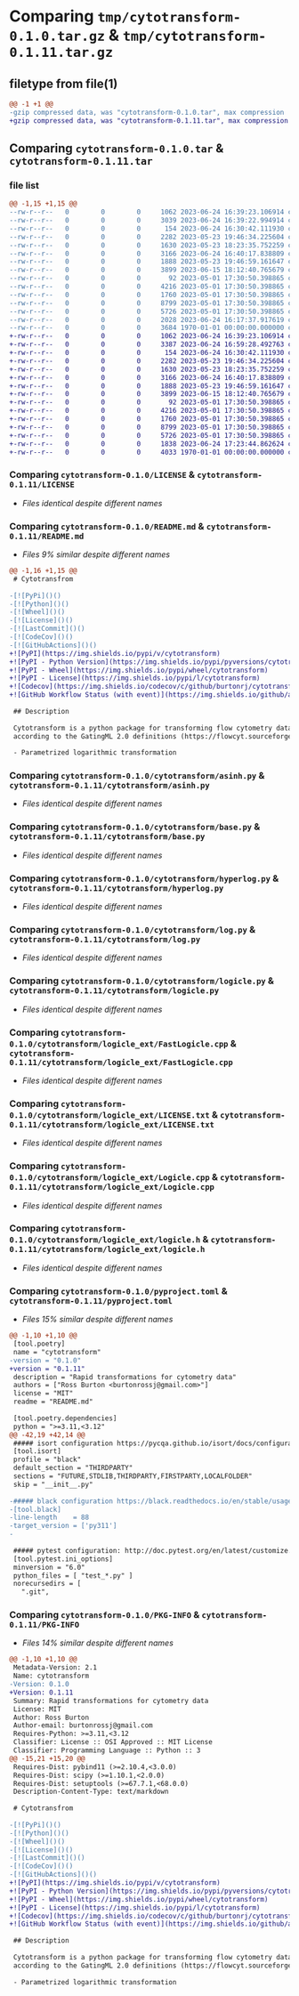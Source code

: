 # Comparing `tmp/cytotransform-0.1.0.tar.gz` & `tmp/cytotransform-0.1.11.tar.gz`

## filetype from file(1)

```diff
@@ -1 +1 @@
-gzip compressed data, was "cytotransform-0.1.0.tar", max compression
+gzip compressed data, was "cytotransform-0.1.11.tar", max compression
```

## Comparing `cytotransform-0.1.0.tar` & `cytotransform-0.1.11.tar`

### file list

```diff
@@ -1,15 +1,15 @@
--rw-r--r--   0        0        0     1062 2023-06-24 16:39:23.106914 cytotransform-0.1.0/LICENSE
--rw-r--r--   0        0        0     3039 2023-06-24 16:39:22.994914 cytotransform-0.1.0/README.md
--rw-r--r--   0        0        0      154 2023-06-24 16:30:42.111930 cytotransform-0.1.0/cytotransform/__init__.py
--rw-r--r--   0        0        0     2282 2023-05-23 19:46:34.225604 cytotransform-0.1.0/cytotransform/asinh.py
--rw-r--r--   0        0        0     1630 2023-05-23 18:23:35.752259 cytotransform-0.1.0/cytotransform/base.py
--rw-r--r--   0        0        0     3166 2023-06-24 16:40:17.838809 cytotransform-0.1.0/cytotransform/hyperlog.py
--rw-r--r--   0        0        0     1888 2023-05-23 19:46:59.161647 cytotransform-0.1.0/cytotransform/log.py
--rw-r--r--   0        0        0     3899 2023-06-15 18:12:40.765679 cytotransform-0.1.0/cytotransform/logicle.py
--rw-r--r--   0        0        0       92 2023-05-01 17:30:50.398865 cytotransform-0.1.0/cytotransform/logicle_ext/.gitignore
--rw-r--r--   0        0        0     4216 2023-05-01 17:30:50.398865 cytotransform-0.1.0/cytotransform/logicle_ext/FastLogicle.cpp
--rw-r--r--   0        0        0     1760 2023-05-01 17:30:50.398865 cytotransform-0.1.0/cytotransform/logicle_ext/LICENSE.txt
--rw-r--r--   0        0        0     8799 2023-05-01 17:30:50.398865 cytotransform-0.1.0/cytotransform/logicle_ext/Logicle.cpp
--rw-r--r--   0        0        0     5726 2023-05-01 17:30:50.398865 cytotransform-0.1.0/cytotransform/logicle_ext/logicle.h
--rw-r--r--   0        0        0     2028 2023-06-24 16:17:37.917619 cytotransform-0.1.0/pyproject.toml
--rw-r--r--   0        0        0     3684 1970-01-01 00:00:00.000000 cytotransform-0.1.0/PKG-INFO
+-rw-r--r--   0        0        0     1062 2023-06-24 16:39:23.106914 cytotransform-0.1.11/LICENSE
+-rw-r--r--   0        0        0     3387 2023-06-24 16:59:28.492763 cytotransform-0.1.11/README.md
+-rw-r--r--   0        0        0      154 2023-06-24 16:30:42.111930 cytotransform-0.1.11/cytotransform/__init__.py
+-rw-r--r--   0        0        0     2282 2023-05-23 19:46:34.225604 cytotransform-0.1.11/cytotransform/asinh.py
+-rw-r--r--   0        0        0     1630 2023-05-23 18:23:35.752259 cytotransform-0.1.11/cytotransform/base.py
+-rw-r--r--   0        0        0     3166 2023-06-24 16:40:17.838809 cytotransform-0.1.11/cytotransform/hyperlog.py
+-rw-r--r--   0        0        0     1888 2023-05-23 19:46:59.161647 cytotransform-0.1.11/cytotransform/log.py
+-rw-r--r--   0        0        0     3899 2023-06-15 18:12:40.765679 cytotransform-0.1.11/cytotransform/logicle.py
+-rw-r--r--   0        0        0       92 2023-05-01 17:30:50.398865 cytotransform-0.1.11/cytotransform/logicle_ext/.gitignore
+-rw-r--r--   0        0        0     4216 2023-05-01 17:30:50.398865 cytotransform-0.1.11/cytotransform/logicle_ext/FastLogicle.cpp
+-rw-r--r--   0        0        0     1760 2023-05-01 17:30:50.398865 cytotransform-0.1.11/cytotransform/logicle_ext/LICENSE.txt
+-rw-r--r--   0        0        0     8799 2023-05-01 17:30:50.398865 cytotransform-0.1.11/cytotransform/logicle_ext/Logicle.cpp
+-rw-r--r--   0        0        0     5726 2023-05-01 17:30:50.398865 cytotransform-0.1.11/cytotransform/logicle_ext/logicle.h
+-rw-r--r--   0        0        0     1838 2023-06-24 17:23:44.862624 cytotransform-0.1.11/pyproject.toml
+-rw-r--r--   0        0        0     4033 1970-01-01 00:00:00.000000 cytotransform-0.1.11/PKG-INFO
```

### Comparing `cytotransform-0.1.0/LICENSE` & `cytotransform-0.1.11/LICENSE`

 * *Files identical despite different names*

### Comparing `cytotransform-0.1.0/README.md` & `cytotransform-0.1.11/README.md`

 * *Files 9% similar despite different names*

```diff
@@ -1,16 +1,15 @@
 # Cytotransfrom
 
-[![PyPi]()()
-[![Python]()()
-[![Wheel]()()
-[![License]()()
-[![LastCommit]()()
-[![CodeCov]()()
-[![GitHubActions]()()
+![PyPI](https://img.shields.io/pypi/v/cytotransform)
+![PyPI - Python Version](https://img.shields.io/pypi/pyversions/cytotransform)
+![PyPI - Wheel](https://img.shields.io/pypi/wheel/cytotransform)
+![PyPI - License](https://img.shields.io/pypi/l/cytotransform)
+![Codecov](https://img.shields.io/codecov/c/github/burtonrj/cytotransform)
+![GitHub Workflow Status (with event)](https://img.shields.io/github/actions/workflow/status/burtonrj/cytotransform/build.yaml)
 
 ## Description
 
 Cytotransform is a python package for transforming flow cytometry data. It implements the following transformations
 according to the GatingML 2.0 definitions (https://flowcyt.sourceforge.net/gating/latest.pdf):
 
 - Parametrized logarithmic transformation
```

### Comparing `cytotransform-0.1.0/cytotransform/asinh.py` & `cytotransform-0.1.11/cytotransform/asinh.py`

 * *Files identical despite different names*

### Comparing `cytotransform-0.1.0/cytotransform/base.py` & `cytotransform-0.1.11/cytotransform/base.py`

 * *Files identical despite different names*

### Comparing `cytotransform-0.1.0/cytotransform/hyperlog.py` & `cytotransform-0.1.11/cytotransform/hyperlog.py`

 * *Files identical despite different names*

### Comparing `cytotransform-0.1.0/cytotransform/log.py` & `cytotransform-0.1.11/cytotransform/log.py`

 * *Files identical despite different names*

### Comparing `cytotransform-0.1.0/cytotransform/logicle.py` & `cytotransform-0.1.11/cytotransform/logicle.py`

 * *Files identical despite different names*

### Comparing `cytotransform-0.1.0/cytotransform/logicle_ext/FastLogicle.cpp` & `cytotransform-0.1.11/cytotransform/logicle_ext/FastLogicle.cpp`

 * *Files identical despite different names*

### Comparing `cytotransform-0.1.0/cytotransform/logicle_ext/LICENSE.txt` & `cytotransform-0.1.11/cytotransform/logicle_ext/LICENSE.txt`

 * *Files identical despite different names*

### Comparing `cytotransform-0.1.0/cytotransform/logicle_ext/Logicle.cpp` & `cytotransform-0.1.11/cytotransform/logicle_ext/Logicle.cpp`

 * *Files identical despite different names*

### Comparing `cytotransform-0.1.0/cytotransform/logicle_ext/logicle.h` & `cytotransform-0.1.11/cytotransform/logicle_ext/logicle.h`

 * *Files identical despite different names*

### Comparing `cytotransform-0.1.0/pyproject.toml` & `cytotransform-0.1.11/pyproject.toml`

 * *Files 15% similar despite different names*

```diff
@@ -1,10 +1,10 @@
 [tool.poetry]
 name = "cytotransform"
-version = "0.1.0"
+version = "0.1.11"
 description = "Rapid transformations for cytometry data"
 authors = ["Ross Burton <burtonrossj@gmail.com>"]
 license = "MIT"
 readme = "README.md"
 
 [tool.poetry.dependencies]
 python = ">=3.11,<3.12"
@@ -42,19 +42,14 @@
 ##### isort configuration https://pycqa.github.io/isort/docs/configuration/config_files.html
 [tool.isort]
 profile = "black"
 default_section = "THIRDPARTY"
 sections = "FUTURE,STDLIB,THIRDPARTY,FIRSTPARTY,LOCALFOLDER"
 skip = "__init__.py"
 
-##### black configuration https://black.readthedocs.io/en/stable/usage_and_configuration/the_basics.html#configuration-via-a-file
-[tool.black]
-line-length    = 88
-target_version = ['py311']
-
 
 ##### pytest configuration: http://doc.pytest.org/en/latest/customize.html
 [tool.pytest.ini_options]
 minversion = "6.0"
 python_files = [ "test_*.py" ]
 norecursedirs = [
   ".git",
```

### Comparing `cytotransform-0.1.0/PKG-INFO` & `cytotransform-0.1.11/PKG-INFO`

 * *Files 14% similar despite different names*

```diff
@@ -1,10 +1,10 @@
 Metadata-Version: 2.1
 Name: cytotransform
-Version: 0.1.0
+Version: 0.1.11
 Summary: Rapid transformations for cytometry data
 License: MIT
 Author: Ross Burton
 Author-email: burtonrossj@gmail.com
 Requires-Python: >=3.11,<3.12
 Classifier: License :: OSI Approved :: MIT License
 Classifier: Programming Language :: Python :: 3
@@ -15,21 +15,20 @@
 Requires-Dist: pybind11 (>=2.10.4,<3.0.0)
 Requires-Dist: scipy (>=1.10.1,<2.0.0)
 Requires-Dist: setuptools (>=67.7.1,<68.0.0)
 Description-Content-Type: text/markdown
 
 # Cytotransfrom
 
-[![PyPi]()()
-[![Python]()()
-[![Wheel]()()
-[![License]()()
-[![LastCommit]()()
-[![CodeCov]()()
-[![GitHubActions]()()
+![PyPI](https://img.shields.io/pypi/v/cytotransform)
+![PyPI - Python Version](https://img.shields.io/pypi/pyversions/cytotransform)
+![PyPI - Wheel](https://img.shields.io/pypi/wheel/cytotransform)
+![PyPI - License](https://img.shields.io/pypi/l/cytotransform)
+![Codecov](https://img.shields.io/codecov/c/github/burtonrj/cytotransform)
+![GitHub Workflow Status (with event)](https://img.shields.io/github/actions/workflow/status/burtonrj/cytotransform/build.yaml)
 
 ## Description
 
 Cytotransform is a python package for transforming flow cytometry data. It implements the following transformations
 according to the GatingML 2.0 definitions (https://flowcyt.sourceforge.net/gating/latest.pdf):
 
 - Parametrized logarithmic transformation
```

